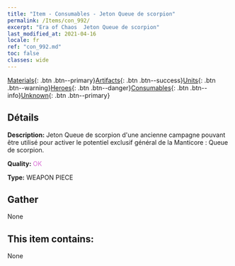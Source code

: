 ```yaml
---
title: "Item - Consumables - Jeton Queue de scorpion"
permalink: /Items/con_992/
excerpt: "Era of Chaos  Jeton Queue de scorpion"
last_modified_at: 2021-04-16
locale: fr
ref: "con_992.md"
toc: false
classes: wide
---
```

 [Materials](/fr/Items/){: .btn .btn--primary}[Artifacts](/fr/Items/Artifacts/){: .btn .btn--success}[Units](/fr/Items/Units/){: .btn .btn--warning}[Heroes](/fr/Items/Heroes/){: .btn .btn--danger}[Consumables](/fr/Items/Consumables/){: .btn .btn--info}[Unknown](/fr/Items/Unknown/){: .btn .btn--primary}

## Détails
 **Description:** Jeton Queue de scorpion d'une ancienne campagne pouvant être utilisé pour activer le potentiel exclusif général de la Manticore : Queue de scorpion.

 **Quality:** <span style="color: #DA70D6">OK</span>

 **Type:** WEAPON PIECE

## Gather

  None

## This item contains:

  None

